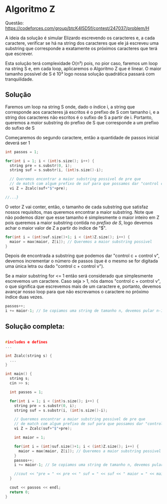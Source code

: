 # Algoritmo Z


Questão: https://codeforces.com/group/btcK4I5D5f/contest/247037/problem/H

A ideia da solução é simular Elizardo escrevendo os caracteres e, a cada caractere, verificar se há na string dos caracteres que ele já escreveu uma substring que corresponde a exatamente os próximos caracteres que terá que escrever.

Esta solução terá complexidade O(n²) pois, no pior caso, faremos um loop na string S e, em cada loop, aplicaremos o Algoritmo Z que é linear. O maior tamanho possível de S é 10³ logo nossa solução quadrática passará com tranquilidade.

## Solução

Faremos um loop na string S onde, dado o índice i, a string que corresponde aos caracteres já escritos é o prefixo de S com tamanho i, e a string dos caracteres não escritos é o sufixo de S a partir de i. Portanto, queremos a *maior* substring do prefixo de S que corresponde a um prefixo do sufixo de S

Começaremos do segundo caractere, então a quantidade de passos inicial deverá ser 1

```c++
int passos = 1;

for(int i = 1; i < (int)s.size(); i++) {
  string pre = s.substr(0, i);
  string suf = s.substr(i, (int)s.size()-i);

  // Queremos encontrar a maior substring possivel de pre que
  // de match com algum prefixo de suf para que possamos dar "control c + control v"
  vi Z = Zcalc(suf+"$"+pre);

//...}
```

O vetor Z vai conter, então, o tamanho de cada substring que satisfaz nossos requisitos, mas queremos encontrar a maior substring. Note que não podemos dizer que esse tamanho é simplesmente o maior inteiro em Z pois queremos a maior substring contida no *prefixo de S*, logo devemos achar o maior valor de Z a partir do indice de "$".

```c++
for(int i = (int)suf.size()+1; i < (int)Z.size(); i++) {
  maior = max(maior, Z[i]); // Queremos a maior substring possivel
}
```

Depois de encontrada a substring que podemos dar "control c + control v", devemos incrementar o número de passos (que é o mesmo se for digitada uma única letra ou dado "control c + control v").

Se a maior substring for <= 1 então será considerado que simplesmente escrevemos um caractere. Caso seja > 1, nós damos "control c + control v", o que significa que escrevemos mais de um caractere e, portanto, devemos avançar nosso loop para que não escrevamos o caractere no próximo índice duas vezes.

```c++
passos++;
i += maior-1; // Se copiamos uma string de tamanho n, devemos pular n-1 endereços
```

## Solução completa:
```c++

#includes e defines
...

int Zcalc(string s) {
  ...
}

int main() {
  string s;
  cin >> s;

  int passos = 1;

  for(int i = 1; i < (int)s.size(); i++) {
    string pre = s.substr(0, i);
    string suf = s.substr(i, (int)s.size()-i);

    // Queremos encontrar a maior substring possivel de pre que
    // de match com algum prefixo de suf para que possamos dar "control c + control v"
    vi Z = Zcalc(suf+"$"+pre);

    int maior = 1;

    for(int i = (int)suf.size()+1; i < (int)Z.size(); i++) {
      maior = max(maior, Z[i]); // Queremos a maior substring possivel
    }
    passos++;
    i += maior-1; // Se copiamos uma string de tamanho n, devemos pular n-1 endereços

    //cout << "pre = " << pre << " suf = " << suf << " maior = " << maior << endl;  descomente essa linha para ver cada passo
  }

  cout << passos << endl;
  return 0;
}
```
